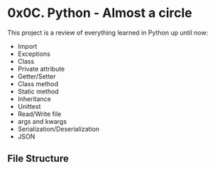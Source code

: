 # 0x0C. Python - Almost a circle
This project is a review of everything learned in Python up until now:
* Import
* Exceptions
* Class
* Private attribute
* Getter/Setter
* Class method
* Static method
* Inheritance
* Unittest
* Read/Write file
* args and kwargs
* Serialization/Deserialization
* JSON
## File Structure